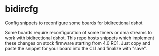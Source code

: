 # bidircfg
Config snippets to reconfigure some boards for bidirectional dshot 

Some boards require reconfiguration of some timers or dma streams to work with bidirectional dshot. 
This repo hosts snippets which implement these changes on stock firmware starting from 4.0 RC1.
Just copy and paste the snippet for your board into the CLI and finalize with "save".
